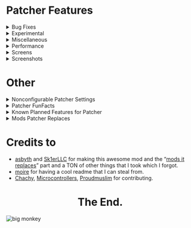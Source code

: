 # Patcher Features

<details>
  <summary>Bug Fixes</summary>
  
# Bug Fixes
- **Keep Shaders on Perspective change** - Resolve Vanilla shaders being cleared when changing perspective. *default
- **Parallax Fix** - Resolve the camera being too far back, seemingly making your eyes be in the back of your head. (Currently makes the F3 crosshair disappear.) **[MC-1846](https://bugs.mojang.com/browse/MC-1846)**. (originally fixed by mojang in 15w46a)
- **Culling Fix** - Resolve false negatives in frustum culling, creating invisible chunks in some cases. (Can negatively impact performance.) **[MC-63020](https://bugs.mojang.com/browse/MC-63020)** & **[MC-70850](https://bugs.mojang.com/browse/MC-70850)**
- **Layers In Tab** - Resolves players sometimes not having a hat layer in Tab. *default
- **Player Void Rendering** - Resolve the black box around the player while in the void. *default
- **Alex Arm Position** - Resolve Alex-model arms being shifted down further than Steve-model arms. *default
- **Resource Exploit Fix** - Resolve an exploit in 1.8 allowing servers to look through directories. *default
</details>
<details>
  <summary>Experimental</summary>

- **HUD Caching** - Reuse frames from the HUD instead of constantly recreating it every frame, as most HUD elements will stay the same for a long amount of time. (This may cause stuff with animations to feel "choppy".)

</details>
<details>
  <summary>Miscellaneous</summary>

# Miscellaneous
- **Remove Ground Foliage** - Stop plants/flower from rendering.
- **1.12 Farm Selection Boxes** - Replace the selection box for crops with the 1.12 variant. (Only works on hypixel & Singleplayer.) *default
- **FOV Modifier** - Allow for modifying FOV change states.
- **Sprinting FOV** - Modify your FOV when sprinting.
- **Bow FOV** - Modify your FOV when pulling back a bow.
- **Speed FOV** - Modify your FOV when having the speed effect.
- **Slowness FOV** - Modify Your FOV when having the slowness effect.
- **Remove Water FOV** - Remove the change of FOV when underwater.
- **Better Keybind Handling** - Makes keys re-register when closing a GUI, like in 1.12+. (Does not work on macOS due to LWJGL issues.) *default
- **Disable Hotbar Scrolling** - Remove the ability to scroll through your hotbar.
- **Crosshair Perspective** - Remove the crosshair when in third person.
- **Unfocused Sounds** - Change the volume of sounds when you're not tabbed into the window.
- **Unfocused FPS** - Toggle changing your FPS to whatever Unfocused FPS is set to when not tabbed into the window.**
- **Unfocused FPS Amount** - Change the maximum FPS when you're not tabbed into the window, saving resources.
- **Log Optimizer** - Delete all files in the logs folder, as these can usually take up a lot of space. (These files are not recoverable once deleted.)
- **Log Optimizer Amount** - Choose how many days old a file must be before being deleted.
- **Better Camera** - Stop blocks such as grass and tall plants from affecting your FOV as done in 1.14+. *default
- **Better F1** - Hide nametags when in F1 mode. *default
- **Remove Screen Bobbing** - While using View Bobbing, only remove the view aspect but have the hand still bounce around. - **Suggested by [Akinsoft](https://www.youtube.com/channel/UCNMigEMQWTYEsRThvKYfoMQ)**
- **Remove Map Bobbing** - While using View Bobbing, remove the hand bobbing when holding a map.
- **Static Items** - Stop items from bobbing up and down when dropped on the ground.
- **Modify Every Sound** - Open a separate GUI allowing you to mute or amplify individual sounds.
- **Zoom Adjustment** - Scroll when using OptiFine's zoom to adjust the zoom level. *default
- **Remove Smooth Camera While Zoomed** - Remove the smooth camera effect when using zoom.
- **Render Hand While Zoomed** - Keep your hand on screen when you zoom in.
- **Zoom Sensitivity** - Use a custom mouse sensitivity value when zoomed in. This is a percentage of your normal sensitivity.
- **Smooth Zoom Animation** - Add a smooth animation when you zoom in and out. - **Suggested by Pug#5853**
- **Smooth Scroll-to-Zoom Animation** - Add a smooth animation when you scroll in and out while zoomed.
- **Smooth Zoom Function** - Change the smoothing function used in the smooth zooming animation.
- **Toggle to Zoom** - Make OptiFine's zoom key a toggle instead of requiring you to hold it. - **Suggested by [Microcontrollers#6733](https://canary.discord.com/channels/411619823445999637/411620521382510592/727392685563838475) / [Twens#9340](https://canary.discord.com/channels/411619823445999637/411620521382510592/768100485210177556) / [me](https://inv.wtf/firedotexe)**
- **Simplify FPS Counter** - Remove the additions OptiFine L5 and above makes to the debug screen fps counter. *default
- **Use Vanilla Metrics Renderer** - Replace Optifine's ALT+F3 metrics renderer with the Vanilla renderer. *default
- **Nausea Effect** - Remove the nether portal effect appearing when clearing nausea.
- **Disable Achievements** - Remove achievement notification.
- **Fire Overlay Height** - Change the height of the fire overlay.
- **Remove Water Overlay** - Remove the water texture overlay when underwater.
- **Remove Inverted Colors from Crosshair** - Remove the inverted color effect on the crosshair.
- **Fullbright** - Remove lighting updates, increasing visibility. (Can positively impact performance. May conflict with minimaps.) *default
- **Smart Fullbright** - Automatically Disable the Fullbright Effect when using OptiFine Shaders. (Requires Fullbright.) *default - Suggested by [jacob#9999](https://canary.discord.com/channels/411619823445999637/411620521382510592/761567628388335626)
- **Show Own Nametag** - See your own nametag in third person.
- **Clean Projectiles** - Show projectiles 2 ticks after they're shot up to stop them from obstructing your view.
- **Ridden Horse Opacity** - change the opacity of the horse you're currently riding for visibility. - **Suggest by [Microcontrollers](https://canary.discord.com/channels/411619823445999637/411620521382510592/803357278459265054)**
- **Numerical Enchantments** - Use readable numbers instead of Roman numerals on enchants. *default
- **Clean View** - Stop rendering your own potion effect particles. (Integration by LianMI)
- **Disable Breaking Particles** - Remove block breaking particles for visibility.
- **Alternate Text Shadow** - Change the text shadow to only move down rather than moving to the side. - **Suggested by [Aktimoose#3001](https://canary.discord.com/channels/411619823445999637/411620521382510592/762279014303662090) with a [visual example](https://media.discordapp.net/attachments/411620521382510592/762279100915908629/unknown.png)**
- **Add Text Shadow to Nametags** - Render nametag with shadowed text. - **Suggested by [Twens#9340](https://canary.discord.com/channels/411619823445999637/411620521382510592/705408054920871966) / [4Fluffin#2181](https://canary.discord.com/channels/411619823445999637/411620521382510592/712753614497644634) / [LRX#6974](https://canary.discord.com/channels/411619823445999637/411620521382510592/743866604088983563)**
- **Add Text Shadow to Actionbar** - Render actionbar messages with shadowed text.
- **Disable Text shadow** - Remove shadows from text. (Can positively impact performance).
- **Toggle Tab** - Hold tab open without needing to hold down the tab key.
- **Number Ping** - Show a readable ping number in tab instead of bars.
- **Windowed Fullscreen** - Implement Windowed Fullscreen in Minecraft allowing you to drag your mouse outside the window
- **Instant Fullscreen** (Windows Only) - Instant switching between full screen and non fullscreen modes.

</details>
<details>
  <summary>Performance</summary>

# Performance
- **Entity Culling** - Stop entities that aren't visible to the player from rendering. *default
- **Entity Culling Interval** - The amount of time in ms between occlusion checks for entities. Shorter periods are more costly toward performance but provide the most accurate information. Lower values recommended in competitive environments.
- **Smart Entity Culling** - Stop entity culling effect when using OptiFine shaders. (Due to the way OptiFine shaders work, we are unable to make Entity Culling compatible at this time). *Default - **Suggested by [Twens#9340](https://canary.discord.com/channels/411619823445999637/411620521382510592/761634374361546763) / Already planned when [Microcontrollers#6733](https://canary.discord.com/channels/411619823445999637/411620521382510592/762373914167869440) Suggested it**
- **Don't Cull Player Nametags** - Render nametags even when the player and nametag are occluded.
- **Don't Cull Entity Nametags** - Render nametags even when the entity and nametag are occluded.
- **Don't Cull Armorstand Nametags** - Render nametags even when the armour stand is occluded.
- **Check Armorstand Rules** - Don't cull armorstands that have a marker set in their entity rules. This will result in a lot of unculled armorstands in places like Hypixel Skyblock, but will provide better entity visibility while losing out on some performance improvements.
- **Entity Bakc-face Culling** - Stop rendering sides of entities that you cannot see. Being inside an entity will cause that body part to be invisible. (Some models may have a transparent face and will cause the back face to not show, such as Wither Skeletons.)
- **Player Back-face Culling** - Stop rendering sides of players that you cannot see. Being inside a player will cause that body part to be invisible.
- **Disable Armorstands** - Stop armorstands from rendering. (Armorstands are commonly used for NPC nametag rendering. Enabling this will stop those from rendering as well.)
- **Disable Semitransparent Players** - Stop semitransparent players from rendering.
- **Disable Enchantment Books** - Stop enchantment table books from rendering.
- **Disable Item Frames** - Stop item frames from rendering.
- **Disable Mapped Item frames** - Stop item frames only with maps as their item from rendering. - **Suggested by [Duel#0969](https://canary.discord.com/channels/411619823445999637/411620457754787841/765679834118357034) / [DJtheRedstoner#6408](https://canary.discord.com/channels/411619823445999637/411620521382510592/766016290938683415)**
- **Disable Grounded Arrows** - Stop arrows that are in the ground from rendering.
- **Disable Attached Arrows** - Stop arrows that are attached to a player from Rendering. 
- **Disable Skulls** - Stop skulls from rendering. 
- **Disable Nametags Boxes** - Remove the transparent box around the nametag. 
- **Unstacked Items** - Render stacks of items on the ground as just one instead of having up to 5 copies in one stack.
- **Entity Render Distance Toggle** - Toggle allowing a custom entity render distance.
- **Hostile Entity Render Distance** - Stop rendering hostile entities outside a specified radius.
- **Passive Entity Render Distance** - Stop rendering passive entities outside a specified radius.
- **Player Entity Render Distance** - Stop rendering player entities outside a specified radius.
- **Global Entity Render Distance** - Stop rendering all entities outside a specified radius. This will ignore the distance of other entity render distances if smaller.
- **Disable End Portals** - Stop end portals from rendering.
- **Disable Enchantment Glint** - Disable the enchantment glint on enchanted items/potions.
- **Static Particle Color** - Disable particle lighting checks each frame. *default
- **Max Particle Limit** - Stop additional particles from appearing when there's too many at once.
- **Downscale Pack Images** - Change all pack icons to 64x64 to reduce memory usage. *default
- **Optimized Font Renderer** - Use modern rendering techniques to improve font renderer performance. *default ([Optimization Test](https://streamable.com/0oype9 "tony reindeer is FAST fr fr"))
- **Cache Font Data** - Cache font data allowing for it to be reused multiple times before needing recalculation. *default ([Optimization Test](https://streamable.com/0oype9 "this da uhhh optimization test"))
- **Instant World Swapping** - Remove the dirt screen and waiting time when switching a world. *default
- **Limit Chunk Updates** - Limit the amount of chunk updates that happen a second. - **Was planned, wasn't able to implement until [Moulberry](https://github.com/moulberry/) presented a way, first suggester is [jackson#0003](https://canary.discord.com/channels/411619823445999637/411620521382510592/461306071626285077) / [Darkr#4233](https://canary.discord.com/channels/411619823445999637/411620521382510592/776726232162893844) [and](https://canary.discord.com/channels/411619823445999637/411620457754787841/776865329086464040) [and](https://canary.discord.com/channels/411619823445999637/411620521382510592/783764217869369376) / Geek#8405 (?)**
- **Chunk Update Limit** - Specify the amount of updates that can happen a second.  
- **Static Fog Color** - Simplify fog color creation with a static fog color. *default
- **Low Animation Tick** - Lowers the amount of animations that happen a second from 1000 to 500. *default
- **Batch Model Rendering** - Render models in a single draw call, reducing the amount of OpenGL instructions performed a second. *default
- **Optimized Cloud Renderer** - Use modern rendering techniques to improve cloud renderer performance. *default - Alternative explanation: **[Upload cloud geometry to the GPU, resulting in much faster cloud rendering](https://twitter.com/asbythh/status/1249024695846023168).**
- **Remove Cloud Transparency** - Remove transparency from clouds.
  
</details>
<details>
  <summary>Screens</summary>

# Screens
- **1.11 Chat Length** - Extend the amount of characters you can type from 100 to 256 on supported servers. (Supported servers are servers that support 1.11 or above. Some servers may kick you for this despite supporting 1.11 or above.) *default
- **Transparent Chat** - Remove the background from chat. (Can positively impact performance).
- **Transparent Chat input field** - Remove the background from chat's input field. (Can positively impact performance).
- **Compact Chat** - Clean up chat by stacking duplicate messages (Does not work with Labymod.) *default
- **Consecutive Compact Chat** - Only compact messages if they're consecutive.
- **Compact Chat time** - Change the amount of time old messages take to stop being compacted. (Measured in seconds.)
- **Remove Blank Messages** - Remove blank messages from chat.
- **Shift Chat** - Holding shift while pressing enter will keep chat open.
- **Chat Delay** - Delay chat messages if they're sent within the selected timeframe after the previous message. (Measured in seconds.)
- **Chat Position** - Move the chat up 12 pixels to stop it from overlapping the health bar, as done in 1.12+. *default
- **Chat Timestamps** - Add timestamps before a message.
- **Chat Timestamps Style** - Choose how Chat Timestamps should appear.
- **Chat Timestamps Format** - Change the time format of Chat Timestamps.
- **Safe Chat Clicks** - Show the command or link that is ran/opened on click. 
- **Damage Glance** - View the damage value of the currently held item above your hotbar.
- **Item Count Glance** - View the amount of the currently held item above your hotbar.
- **Enchantment Glance** - View the enchantments of the currently held item above your hotbar.
- **Protection Percentage** - View how much total armor protection you have inside of your inventory.
- **Projectile Protection Percentage** - View how much total projectile protection you have inside of your inventory.
- **Name History Style** - Choose how Name History should appear.
- **Container Backgrounds** - Remove the dark background inside of a container.
- **GUI Crosshair** - Stop rendering the crosshair when in a GUI.
- **Startup Notification** - Notify how long the game took to start. *default
- **Clean Main Menu** - Remove the Realms button on the main menu as it's useless on 1.8.9. *default
- **Skin Refresher** - Add a button to the escape menu to refresh your current skin without needing to leave the server. (Also accessible with the command “/refreshskin”.)
- **Replace Open to Lan** - Remove the Open to Lan button when in multiplayer server with a button to quickly open your server list. (Will be reworked in the future to not kick you from the server).
- **Replaced Mods Warning** - Display on startup what mods you may have that are replaced by Patcher. *default
- **Smart Disconnect -** Choose between disconnecting or relogging when clicking the disconnect button. (Only works on multiplayer servers.) - **Suggested by [Pug#5853](https://canary.discord.com/channels/411619823445999637/411620521382510592/705222390338158682)**
- **Image Preview** - Preview image links when hovering over a supported URL. Press shift to use fullscreen and Control to render in native image resolution. (Currently supported: Imgur, Discord, Badlion screenshots.)
- **Image Preview Width** - The % of screen width to be used for image preview.
- **Inventory Position** - Stop potion effects from shifting your inventory to the right. *default
- **Click Out of Containers** - Click outside of a container to close the menu.
- **Custom Tab Opacity** - Change the tab list opacity.
- **Tab Opacity** - Allow for customizing tab opacity.
- **Tab Height** - Move the tab overlay down n amount of pixels when there's an active bossbar.
- **Set Tab Height** - Choose how many pixels down the tab will go when there's an active bossbar
  
</details>
<details>
  <summary>Screenshots</summary>

# Screenshots
- **No Feedback** - Remove the messages from screenshots entirely.
- **Compact Response** - Compact the message given when screenshotting.
- **Favorite Screenshot** - Show a text component that allows you to delete a screenshot. *default
- **Delete Screenshot** - Show a text component that allows you to delete. *default
- **Upload Screenshot** - Show a text component that allows you to upload a screenshot to Imgur. *default
- **Copy Screenshot** - Show a text component that allows you to copy a screenshot. *default
- **Open Screenshots Folder** - Show a text component that allows you to open the screenshots folder. *default
- **Screenshot Manager** - Change the way screenshotting works as a whole, creating a whole new process to screenshotting such as uploading to imgur, copying to clipboard, etc. *default
- **Auto Copy Screenshot** - Automatically copy screenshots to the clipboard when taken - **Suggested by [mdash#0001](https://canary.discord.com/channels/411619823445999637/411620521382510592/772087167488622603) / DJtheRedstoner#6408 had a [similar suggestion](https://canary.discord.com/channels/411619823445999637/411620521382510592/770318489012928552) so dont get confused with both**
- **Screenshot Preview** - Preview the look of your screenshot when taken in the bottom right corner.
- **Preview Time** - Adjust how long the preview should stay on screen before sliding out. time is measured in seconds.
- **Preview Animation** - Select an animation style for the screenshot preview.
- **Preview Scale** - Change the scale of the preview. smaller number is bigger.

</details>

# Other

<details>
  <summary>Nonconfigurable Patcher Settings</summary>
 
# Nonconfigurable Patcher Settings
- **1.9 Skin Support** - Allow for transparency on secondary skin layers, as done in 1.9+.
- **Async Block & Item Loading** - **Register blocks & items at the same time instead of one after another.**
- **Clear out stored errors after model loading finishes** - [Forge optimization](https://github.com/MinecraftForge/MinecraftForge/pull/4938).
- **Disable Constant Fog Color Checking** - still a thing but renamed to static fov color which simplifies fog color creation with a static fog color.
- **Faster fluid checking** - [Forge optimization](https://github.com/MinecraftForge/MinecraftForge/commit/5a48ca99b6787c7f811045d1f98b26db6ce073b7#diff-a27ff85fc320f1d8269b133701c1c5b2).
- **Fix Minecraft sometimes never saving options**.
- **Fix the player not hearing when their own armor breaks**.
- **Fix the possible crash on opening the server menu**.
- **Fix the possible crash when connecting a server quickly**.
- **Fix typo in Forge's mod list** by changing “Search:\\” to “Search:”.
- **Fix typo in sky rendering causing tons of BlockPos allocations** - [Forge optimization](https://github.com/MinecraftForge/MinecraftForge/pull/3267).
- **Fix Unclosed Server Stream** - Release server icons buffer, fixing a memory leak.
- **Fix unclosed stream in AnvilChunkLoader** - [Forge optimization](https://github.com/MinecraftForge/MinecraftForge/pull/5766).
- **Fix unclosed stream in GuiModList** - [Forge optimization](https://github.com/MinecraftForge/MinecraftForge/pull/5766).
- **Force Chat History Length to always be 32767**.
- **Force tooltips to render above potion effects**.
- **Head Optimization** - Cache custom head layers, improving performance.
- **OptiFine I7-M5:** Resolve OptiFine causing resourcepacks that edit the XP bar color to be the Vanilla color. (Credits: DJtheRedstoner)
- **OptiFine L5-L6:** Resolve horses sometimes never rendering, and hitting said horse would cause the screen to have a red tint. (Credits: rbrick & DJtheRedstoner)
- **OptiFine L5-L6:** Resolve signs flickering while editing them, such as the Hypixel Skyblock Banker's signs. (Credits: DJtheRedstoner)
- **OptiFine L5-L6:** Resolve wither particles following your crosshair when using L5 or above. (Credits: DJtheRedstoner)
- **OptiFine L5-M5:** Resolve a duplicate & useless "Alternate Blocks" button in the Details menu. (Credits: DJtheRedstoner)
- **Optimizations made to GameRules$Value and EntityOtherPlayerMP**.
- **Optimizations regarding PathFinding memory leak, BlockEntities removal, Resource loading, Entity capability checks, GameRules, and other players**.
- **Optimizations related to armorstands & player states**
- **Optimized character stripping** - [Forge optimization](https://github.com/MinecraftForge/MinecraftForge/pull/3907).
- **Optimized Lightmap Updates**.
- **Optimized Model Rendering**.
- **Optimized Particle Collision**.
- **Optimized Skin Loading** - Reduce the amount of stutter when loading into a world with a lot of players, caused by fetching the skin file and applying it. (Credits: [Moulberry](https://github.com/moulberry/))
- **PathFinding optimization** - Cleanup blockaccess once processed.
- **Persistent Chunk Check Performance** - [Forge optimization](https://github.com/MinecraftForge/MinecraftForge/pull/5706).
- **Reflection Optimizations** - OptiFine uses Reflection to communicate with Forge and implement Forge's changes when present. We already know we're in a Forge-environment, so remove any instance of reflection done by OptiFine to improve performance.
- **Remove the "Unable to locate sign at (coords)" message from chat**.
- **Resolve Minecraft sometimes never saving options**.
- **Resource Optimization** - Cache resources to reduce loading startup & pack loading times.
- **Save Chat when toggling fullscreen**.
- **Scoreboard Patch** - Resolve scoreboard packets constantly spamming logs.
- **Settings Enhancement** - Don't change mipmap levels until user leaves GUI, stopping accidental mipmap level changes & freezing the game as a result.
- **Show Patcher version in the F3 menu**.
- **Skip searching for mods in the JAVA_HOME directory** - [Forge optimization](https://github.com/MinecraftForge/MinecraftForge/commit/3a48a9cd731238c2a5f664362fb073732b426ef5#diff-9687ac6b081c5d4b560e95a42620a355)
- **Startup Optimization** - Don't refresh resources twice during startup.
- **Skylight performance being recalculated is very slow.**
- **If you enable Fullbright the game will stop regenerating the lightmap every frame as well as not running a lot of the actual lighting engine which can improve fps by noticeable amounts.**
- **TileEntity optimization** (Cleanup removable tile entities).
- **Optimizations regarding PathFinding memory leak, BlockEntities removal, Resource loading, Entity capability checks, GameRules, and other players.**
- **[MC-185](https://bugs.mojang.com/browse/MC-185)**: Creating or loading a singleplayer world shows the main menu for a brief second.
- **[MC-234](https://bugs.mojang.com/browse/MC-234)**: z-fighting when digging straight down.
- **[MC-417](https://bugs.mojang.com/browse/MC-417)**: arrows bounce back then appear at correct location.
- **[MC-2781](https://bugs.mojang.com/browse/MC-2781)**: languages using Windows IME to type (chinese, korean, japanese, etc.) cannot speak in chat.
- **[MC-4647](https://bugs.mojang.com/browse/MC-4647)**: Having both underwater/Night vision and Blindness turns the world black.
- **[MC-5404](https://bugs.mojang.com/browse/MC-5404)**: Name Tags/XP Orbs/Splash Potions are angled in third-person mode.
- **[MC-10480](https://bugs.mojang.com/browse/MC-10480)**: Blindness + Night-vision Effects Create Complete Blindness.
- **[MC-11519](https://bugs.mojang.com/browse/MC-11519)** & **[MC-50304](https://bugs.mojang.com/browse/MC-50304)**: collecting too much xp could act as an epilepsy trigger & experience orbs are too low to the ground.
- **[MC-31222](https://bugs.mojang.com/browse/MC-31222)**: Crash when pressing a Hotbar slot key & leaving the GUI at the same time.
- **[MC-35714](https://bugs.mojang.com/browse/MC-35714)**: Sounds duplicate when entering/leaving a GUI.
- **[MC-49628](https://bugs.mojang.com/browse/MC-49628)**: When in spectator mode the head overlay shows even if it is set not to show in the skin customisation options.
- **[MC-51150](https://bugs.mojang.com/browse/MC-51150)**: Swimming in water, riding a minecart or standing on soul sand and snow layers 8 darkens the sky at day time.
- **[MC-58177](https://bugs.mojang.com/browse/MC-58177)**: Night vision rendered darker and orange when nearing light sources with brightness on moody.
- **[MC-58614](https://bugs.mojang.com/browse/MC-58614)**: xp bar isnt transparent when crosshair isnt visible.
- **[MC-67017](https://bugs.mojang.com/browse/MC-67017)**: The small cube in slime blocks isn't displayed in inventory and when dropped.
- **[MC-67406](https://bugs.mojang.com/browse/MC-67406)**: Small armor stands display items differently than normal ones.
- **[MC-68381](https://bugs.mojang.com/browse/MC-68381)**: NullPointerException: group when connecting to MP server.
- **[MC-71990](https://bugs.mojang.com/browse/MC-71990)**: In tab list, spectators and distant players are always hatless.
- **[MC-72397](https://bugs.mojang.com/browse/MC-72397)**: Alex Model Displays Items Incorrectly.
- **[MC-72494](https://bugs.mojang.com/browse/MC-72494)**: In Statistics screen 'm' is the same unit for both minutes and meters.
- **[MC-74764](https://bugs.mojang.com/browse/MC-74764)**: Particle "largeexplode", "hugeexplosion" and “sweepattack” not showing when using the front view. (twice F5)
- **[MC-76899](https://bugs.mojang.com/browse/MC-76899)**: Dragging items with the middle mouse button causes block count to go negative.
- **[MC-77759](https://bugs.mojang.com/browse/MC-77759)**: The game takes a screenshot when pressing the "<|>" key on foreign keyboards.
- **[MC-80966](https://bugs.mojang.com/browse/MC-80966)**: Lightcalculation of ChunkSelection faulty implemented resulting in client bugs. (empty chunks don’t show light/render dark)
- **[MC-81738](https://bugs.mojang.com/browse/MC-81738)**: Crash: IndexOutOfBoundsException on Tesselating block in world.
- **[MC-81876](https://bugs.mojang.com/browse/MC-81876)**: Number of characters before line cutoff in chat is not same when unicode mode is enabled and when it is off.
- **[MC-84774](https://bugs.mojang.com/browse/MC-84774)**: Cobblestone wall fence gate facing south has different texture mapping. (uvlock tag issue)
- **[MC-85132](https://bugs.mojang.com/browse/MC-85132)**: Leaves are not culled in fast mode - [Before](https://cdn.discordapp.com/attachments/530585040120315924/747852737856798800/2020-08-25_12.14.06.png), [After](https://cdn.discordapp.com/attachments/530585040120315924/747852760241799168/2020-08-25_12.18.34.png).
- **[MC-86385](https://bugs.mojang.com/browse/MC-86385)**: Leading zeroes omitted on dyed leather armor colour.
- **[MC-90560](https://bugs.mojang.com/browse/MC-90560)**: Custom Payload Packet Memory Leak.
- **[MC-92057](https://bugs.mojang.com/browse/MC-92057)**: particles/entities at y>=256 are dark.
- **[MC-94535](https://bugs.mojang.com/browse/MC-94535)**: Flying and holding CTRL really close to the ground, emits walking particles.
- **[MC-98093](https://bugs.mojang.com/browse/MC-98093)**: Distorted Pistons.
- **[MC-101233](https://bugs.mojang.com/browse/MC-101233)**: burned out Redstone torch map causes a memory leak..
- **[MC-117412](https://bugs.mojang.com/browse/MC-117412)**: Heightmap min value not set when loading chunk from NBT.
- **[MC-121884](https://bugs.mojang.com/browse/MC-121884)**: Server->Client custom payload packets can leak resources.
- **bakes you a cookie**
  - **Note that this is all public information and there is many many stuff that are in the code but are not made public.**
</details>
<details>
  <summary>Patcher FunFacts</summary>

# Patcher FunFacts
- Patcher has 49 Default options and 136 options in general, 16 of those are bug fixes, (note that those are the only bug fixes that you can enable and disable there is over 70 bug fixes which are force enabled) 41 QOL features and 41 Performance features (note that again those are the only visible ones) and Patcher also [replaces](https://github.com/LunaNotdev/Patcher-Explanation#mods-patcher-replaces) 17 mods.
- Optimized Font Renderer has been forcefully disabled in a recent sba beta.
- **Fastchat**, **Better Keybind Handling**, pretty much all **OptiFine zoom stuff** were added by Llamalad7 along with fixing ssmanager by making it take priority over VanillaEnhancements since it completely broke it.
- **Patcher not only fixes vanilla bugs but even other mod's bugs** suprisingly enough patcher fixes forge bugs and vanilla bugs and even optifine bugs.
- **Patcher** was originally called tweaker as a project [Asbyth](https://github.com/asbyth/) the now main patcher developer was working on and then introduced tweaker 2.0 and Patcher which was then superseded by the now known patcher which has been worked on in the span of an entire year and more to come in the future.
- **Save Chat when toggling fullscreen** was added by UserTeemu.
- **Downscale Pack Images** - Used to upscale packs to 64x if they were less than 64x. - reported by [me](https://inv.wtf/firedotexe)
- **Resource Exploit Fix** - Had a problem where servers were actually able to workaround which was later on fixed in an unknown patcher version. - Reported by Unknown
- **Old /FOV** - Many people believe the /fov command had unlimited posibilities which isnt true, the command actually has a limit which is /fov 340282356779733661637539395458142568447. - Discovery by [me](https://inv.wtf/firedotexe "i need serious help")
- Patcher fixes an issue with the sun sometimes being black when using a Powns mod.
- **Optimized Resource Packs Menu** - Is force disabled with the presence of labymod as the developers of the RP24 addon have no intentions of fixing their addon because it does things very poorly.
- **Fire Overlay Height** - option was originally named Fire Height then got renamed with the release of Patcher 1.1 beta 1.
- **Downscale Pack Images** - option was originally named Pack Images then later on got renamed with the release of Patcher 1.1 beta 7.
- With the release of Patcher 1.1 beta 9 they renamed /blacklist to /pblacklist and removed /history alias to name history later on in Patcher 1.3 beta 16 they renamed /name to /pname due to it potentially messing up normal server/client commands.
- In Patcher 1.1, they added optimizations regarding TileEntities, PathFinding memory leak, BlockEntities removal, Resource loading, Entity capability checks, GameRules, and other players.
- Patcher 1.2 improved startup time significantly, 66 mods, patcher 1.1 -> 81 seconds, 66 mods, patcher 1.2 -> 52 seconds
- In Patcher 1.3 beta 14, the disable armorstands option's description was extended to note that this setting will also disable most NPC names on most servers due to a ton of idiots complaining.
- In Patcher 1.3, they fixed the annoying Vanilla bug that would crash the game when closing a GUI and pressing a hotbar key slot at the same time.
- In Patcher 1.3, they moved commands such as /patchersounds to /patcher sounds, /name to /patcher name, /pblacklist to /patcher blacklist.
- In Patcher 1.3.1 beta 1, the Blaze Culling Algorithm was released which performs some extra checks to see if entities are hidden behind others to not render them to later on get removed in Patcher 1.4 beta 1 then integrated in entity culling after it being redone in Unknown Patcher Version.
- In Patcher 1.4, they fixed over 40 vanilla bugs.
- In Patcher 1.4, they rewrote Entity Culling to use Depth Buffer Sampling, resulting in much better culling performance.
- Speaking of Patcher 1.4 beta 1, this version had 24+ vanilla bugs that were reported there is others that were unreported including the hitbox rendering of Cactus after x/z + 1677216, and other related floating precision point issues here's [some](https://github.com/LunaNotdev/Patcher-Explanation/#nonconfigurable-patcher-settings).
- In Patcher 1.4 beta 6, the file size got reduced by an incredible amount from 3.3mb to ~600kb. This was the result of Asbyth requesting permission from sk1er to bundle coroutines and caffeine then removing them from the Patcher jar.
- In Patcher 1.5 beta 3, they Removed Chunk Lighting Fix due to complaints of stuttering.
- /coords was changed to /sendcoords in a Patcher 1.5 beta after the user Microcontrollers complained about it being first in tab complete ahead of /coordshud.
- The Compact Chat rewrite and Limit Chunk Updates were pretty much done by [Moulberry](https://github.com/moulberry/).
- In Patcher 1.5, they forced max FOV through /fov to be 110 to stop things from being broken when too high.
- In Patcher 1.5, the Name History menu was completely redesigned.
</details>
<details>
  <summary>Known Planned Features for Patcher</summary>
 
# Known Planned Features for Patcher
- **Fix parallax fix from removing crosshair on F3** - Self explanatory.
- **Opacity silder for chat transparency instead of the current option**. - Current option is just transparency with no configurable slider, that will change in the next version(s).
- **Save chatbox content when closed** - For when you're randomly warped the text you were typing in the chatbox gets saved.

</details>
<details>
  <summary>Mods Patcher Replaces</summary>

# Mods Patcher Replaces
- **[CaseCommands](https://sk1er.club/mods/case_commands)** - Sk1er LLC

- **[CommandPatcher](https://sk1er.club/mods/command_patcher)** - Sk1er LLC

- **[CompactChat](https://sk1er.club/mods/compactchat)** - Sk1er LLC

- **[CrossChat](https://sk1er.club/mods/cross_chat)** - Sk1er LLC

- **[Frames+](https://frames.sk1er.club/)** - Sk1er LLC
  
- **[HUDCaching](https://github.com/Moulberry/MCHUDCaching) - [Moulberry](https://github.com/moulberry)

- **[ItemOptimizations](https://sk1er.club/mods/item_optimization)** - Sk1er LLC

- **[MouseBindFix](https://sk1er.club/mods/mousebindfix)** - Sk1er LLC

- **[ResourceExploitFix](https://sk1er.club/mods/resourceexploitfix)** - Sk1er LLC

- **[WindowedFullscreen](https://sk1er.club/mods/sk1er_fullscreen)** - Sk1er LLC

- **[CleanView](https://www.curseforge.com/minecraft/mc-mods/cleanview)** - LainMI

- **[FastChat](https://2pi.pw/mods/fastchat)** - 2Pi

- **[MemoryFix](https://prplz.io/memoryfix/)** - prplz

- **[MouseDelayFix](https://prplz.io/mousedelayfix/)** - prplz

- **[NoCloseMyChat](https://hypixel.net/threads/forge-modification-noclosemychat-for-mc-1-8.1260752/)** - Cecer

- **[VanillaEnhancements](https://www.curseforge.com/minecraft/mc-mods/vanilla-enhancements)** - OrangeMarshall

- **[VoidChat](https://skyerzz.com/minecraft/mods/voidchat/)** - skyerzz

- **[BetterScaledGUI](https://www.youtube.com/watch?v=E1VsQ3-xkF8)** - [Moulberry](https://github.com/moulberry)

- **[Fullbright](https://www.curseforge.com/minecraft/mc-mods/fullbright)** - Unknown

</details>

# Credits to

- [asbyth](https://github.com/asbyth/) and [Sk1erLLC](https://github.com/sk1erllc) for making this awesome mod and the “[mods it replaces](https://gist.github.com/asbyth/bcdb67d8f0ed18878c3916f15f4ddf9b "Mods Patcher Replaces")” part and a TON of other things that I took which I forgot.
- [moire](https://github.com/moire9) for having a cool readme that I can steal from.
- [Chachy](https://github.com/ChachyDev), [Microcontrollers](https://www.youtube.com/watch?v=dQw4w9WgXcQ), [Proudmuslim](https://github.com/proudmuslim-dev) for contributing.
<div align = "center">

# The End.

</div>

![big monkey](https://user-images.githubusercontent.com/37629791/115776153-195e8e00-a3b4-11eb-8ff5-bb5569de8848.png)

